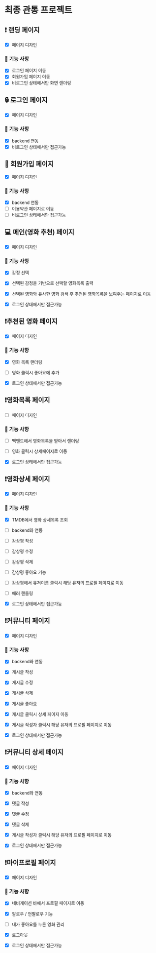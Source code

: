 # 최종 관통 프로젝트

## ❗️ 랜딩 페이지

- [x] 페이지 디자인

### 🚀 기능 사항

- [x] 로그인 페이지 이동
- [x] 회원가입 페이지 이동
- [x] 비로그인 상태에서만 화면 랜더링

## 🔒 로그인 페이지

- [x] 페이지 디자인

### 🚀 기능 사항

- [x] backend 연동
- [x] 비로그인 상태에서만 접근가능

## 🔏 회원가입 페이지

- [x] 페이지 디자인

### 🚀 기능 사항

- [x] backend 연동
- [ ] 이용약관 페이지로 이동
- [ ] 비로그인 상태에서만 접근가능

## 💻 메인(영화 추천) 페이지

- [x] 페이지 디자인

### 🚀 기능 사항

- [x] 감정 선택
- [x] 선택된 감정을 기반으로 선택할 영화목록 출력
- [x] 선택된 영화와 유사한 영화 검색 후 추천된 영화목록을 보여주는 페이지로 이동

- [x] 로그인 상태에서만 접근가능

## ❗️추천된 영화 페이지

- [x] 페이지 디자인

### 🚀 기능 사항

- [x] 영화 목록 랜더링
- [ ] 영화 클릭시 좋아요에 추가

- [x] 로그인 상태에서만 접근가능

## ❗️영화목록 페이지

- [ ] 페이지 디자인

### 🚀 기능 사항

- [ ] 백엔드에서 영화목록을 받아서 랜더링
- [ ] 영화 클릭시 상세페이지로 이동

- [x] 로그인 상태에서만 접근가능

## ❗️영화상세 페이지

- [x] 페이지 디자인

### 🚀 기능 사항

- [x] TMDB에서 영화 상세목록 조회
- [ ] backend와 연동
- [ ] 감상평 작성
- [ ] 감상평 수정
- [ ] 감상평 삭제
- [ ] 감상평 좋아요 기능
- [ ] 감상평에서 유저이름 클릭시 해당 유저의 프로필 페이지로 이동

- [ ] 에러 핸들링
- [x] 로그인 상태에서만 접근가능

## ❗️커뮤니티 페이지

- [x] 페이지 디자인

### 🚀 기능 사항

- [x] backend와 연동
- [x] 게시글 작성
- [x] 게시글 수정
- [x] 게시글 삭제
- [x] 게시글 좋아요
- [x] 게시글 클릭시 상세 페이지 이동
- [x] 게시글 작성자 클릭시 해당 유저의 프로필 페이지로 이동

- [x] 로그인 상태에서만 접근가능

## ❗️커뮤니티 상세 페이지

- [x] 페이지 디자인

### 🚀 기능 사항

- [x] backend와 연동
- [x] 댓글 작성
- [x] 댓글 수정
- [x] 댓글 삭제
- [x] 게시글 작성자 클릭시 해당 유저의 프로필 페이지로 이동

- [x] 로그인 상태에서만 접근가능

## ❗️마이프로필 페이지

- [x] 페이지 디자인

### 🚀 기능 사항

- [x] 네비게이션 바에서 프로필 페이지로 이동
- [x] 팔로우 / 언팔로우 기능
- [ ] 내가 좋아요를 누른 영화 관리
- [x] 로그아웃

- [x] 로그인 상태에서만 접근가능
